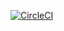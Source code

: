 [![CircleCI](https://circleci.com/gh/AdityaAugustaFirmansyah/MovieMADE/tree/master.svg?style=svg&circle-token=c3200b5dbdd274f343fee940fa3397ecb0fb2bba)](https://circleci.com/gh/AdityaAugustaFirmansyah/MovieMADE/tree/master)

